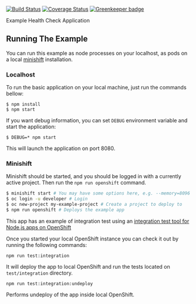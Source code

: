 [![Build Status](https://travis-ci.org/nodeshift-starters/nodejs-health-check.svg?branch=master)](https://travis-ci.org/nodeshift-starters/nodejs-health-check) [![Coverage Status](https://coveralls.io/repos/github/nodeshift-starters/nodejs-health-check/badge.svg?branch=master)](https://coveralls.io/github/nodeshift-starters/nodejs-health-check?branch=master) [![Greenkeeper badge](https://badges.greenkeeper.io/nodeshift-starters/nodejs-health-check.svg)](https://greenkeeper.io/)

Example Health Check Application

## Running The Example

You can run this example as node processes on your localhost, as pods on a local
[minishift](https://github.com/minishift/minishift/releases) installation.

### Localhost

To run the basic application on your local machine, just run the commands bellow:

```
$ npm install
$ npm start
```

If you want debug information, you can set `DEBUG` environment variable and start the application:

```
$ DEBUG=* npm start
```

This will launch the application on port 8080.

### Minishift

Minishift should be started, and you should be logged in with a currently
active project. Then run the `npm run openshift` command.

```sh
$ minishift start # You may have some options here, e.g. --memory=8096 --vm-driver=virtualbox
$ oc login -u developer # Login
$ oc new-project my-example-project # Create a project to deploy to
$ npm run openshift # Deploys the example app
```

This app has an example of integration test using an [integration test tool for Node.js apps on OpenShift](https://github.com/nodeshift/rhoaster)

Once you started your local OpenShift instance you can check it out by  running the following commands: 

```
npm run test:integration 
```

It will deploy the app to local OpenShift and run the tests located on `test/integration` directory.

```
npm run test:integration:undeploy
```

Performs undeploy of the app inside local OpenShift.